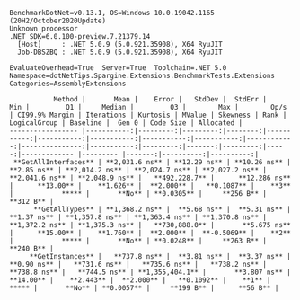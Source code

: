 
    BenchmarkDotNet=v0.13.1, OS=Windows 10.0.19042.1165 (20H2/October2020Update)
    Unknown processor
    .NET SDK=6.0.100-preview.7.21379.14
      [Host]     : .NET 5.0.9 (5.0.921.35908), X64 RyuJIT
      Job-DBSZBQ : .NET 5.0.9 (5.0.921.35908), X64 RyuJIT

    EvaluateOverhead=True  Server=True  Toolchain=.NET 5.0  
    Namespace=dotNetTips.Spargine.Extensions.BenchmarkTests.Extensions  Categories=AssemblyExtensions  

               Method |       Mean |    Error |   StdDev |  StdErr |        Min |         Q1 |     Median |         Q3 |        Max |        Op/s | CI99.9% Margin | Iterations | Kurtosis | MValue | Skewness | Rank | LogicalGroup | Baseline |  Gen 0 | Code Size | Allocated |
    ----------------- |-----------:|---------:|---------:|--------:|-----------:|-----------:|-----------:|-----------:|-----------:|------------:|---------------:|-----------:|---------:|-------:|---------:|-----:|------------- |--------- |-------:|----------:|----------:|
     **GetAllInterfaces** | **2,031.6 ns** | **12.29 ns** | **10.26 ns** | **2.85 ns** | **2,014.2 ns** | **2,024.7 ns** | **2,027.2 ns** | **2,041.6 ns** | **2,048.9 ns** |   **492,228.7** |      **12.286 ns** |      **13.00** |    **1.626** |  **2.000** |   **0.1087** |    **3** |            ***** |       **No** | **0.0305** |     **256 B** |     **312 B** |
          **GetAllTypes** | **1,368.2 ns** |  **5.68 ns** |  **5.31 ns** | **1.37 ns** | **1,357.8 ns** | **1,363.4 ns** | **1,370.8 ns** | **1,372.2 ns** | **1,375.3 ns** |   **730,888.0** |       **5.675 ns** |      **15.00** |    **1.760** |  **2.000** |  **-0.5069** |    **2** |            ***** |       **No** | **0.0248** |     **263 B** |     **240 B** |
         **GetInstances** |   **737.8 ns** |  **3.81 ns** |  **3.37 ns** | **0.90 ns** |   **731.6 ns** |   **735.6 ns** |   **738.2 ns** |   **738.8 ns** |   **744.5 ns** | **1,355,404.1** |       **3.807 ns** |      **14.00** |    **2.443** |  **2.000** |   **0.1092** |    **1** |            ***** |       **No** | **0.0057** |     **199 B** |      **56 B** |
